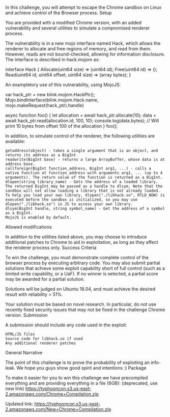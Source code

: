 In this challenge, you will attempt to escape the Chrome sandbox on Linux and achieve control of the Browser process.
Setup

You are provided with a modified Chrome version, with an added vulnerability and several utilities to simulate a compromised renderer process.

The vulnerability is in a new mojo interface named Hack, which allows the renderer to allocate and free regions of memory, and read from them. However, reads are not bound-checked, allowing for information disclosure. The interface is described in hack.mojom as:

interface Hack {
    Allocate(uint64 size) => (uint64 id);
    Free(uint64 id) => ();
    Read(uint64 id, uint64 offset, uint64 size) => 
        (array<uint8> bytes);
}

An exampletory use of this vulnerability, using MojoJS:

var hack_ptr = new blink.mojom.HackPtr();
Mojo.bindInterface(blink.mojom.Hack.name, mojo.makeRequest(hack_ptr).handle)

async function foo() {
    let allocation = await hack_ptr.allocate(10);
    data = await hack_ptr.read(allocation.id, 100, 10);
    console.log(data.bytes); // Will print 10 bytes from offset 100 of the allocation
}
foo();

In addition, to simulate control of the renderer, the following utilities are available:

    getaddress(object) - takes a single argument that is an object, and returns its address as a BigInt
    readwrite(BigInt base) - returns a large ArrayBuffer, whose data is at address base.
    callforeign(BigInt function_address, BigInt arg1, ...) - calls a native function at function_address with arguments arg1, ... (up to 4 arguments). The return value of the function is returned as a BigInt.
    dlopen(string library_name) - Gets the address of a loaded library. The returned BigInt may be passed as a handle to dlsym. Note that the sandbox will not allow loading a library that is not already loaded. To help you load your own library, dlopen("./libhack.so", RTLD_NOW) is executed before the sandbox is initialized, so you may use dlopen("./libhack.so") in JS to access your own library.
    dlsym(BigInt handle, string symbol_name) - Get the address of a symbol as a BigInt.
    MojoJS is enabled by default.

Allowed modifications

In addition to the utilities listed above, you may choose to introduce additional patches to Chrome to aid in exploitation, as long as they affect the renderer process only.
Success Criteria

To win the challenge, you must demonstrate complete control of the browser process by executing arbitrary code. You may also submit partial solutions that achieve some exploit capability short of full control (such as a limited write capability, or a UaF). If no winner is selected, a partial score may be awarded for a partial solution.

Solutions will be judged on Ubuntu 18.04, and must achieve the desired result with reliability > 51%.

Your solution must be based on novel research. In particular, do not use recently fixed security issues that may not be fixed in the challenge Chrome version.
Submission

A submission should include any code used in the exploit:

    HTML/JS files
    Source code for libhack.so if used
    Any additional renderer patches

General Narrative

The point of this challenge is to prove the probability of exploiting an info-leak. We hope you guys show good spirit and intentions :)
Package

To make it easier for you to win this challenge we have precompiled everything and are providing everything in a file (6GB): (deprecated, use new link) https://typhooncon.s3.us-east-2.amazonaws.com/Chrome+Compilation.zip

Updated link: https://typhooncon.s3.us-east-2.amazonaws.com/New+Chrome+Compilation.zip
